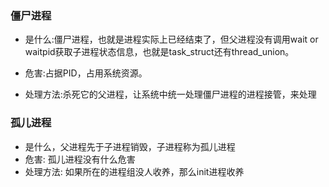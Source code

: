 
### 僵尸进程

- 是什么:僵尸进程，也就是进程实际上已经结束了，但父进程没有调用wait or 
  waitpid获取子进程状态信息，也就是task_struct还有thread_union。
  
- 危害:占据PID，占用系统资源。
  
- 处理方法:杀死它的父进程，让系统中统一处理僵尸进程的进程接管，来处理

### 孤儿进程
- 是什么，父进程先于子进程销毁，子进程称为孤儿进程
- 危害: 孤儿进程没有什么危害
- 处理方法: 如果所在的进程组没人收养，那么init进程收养

